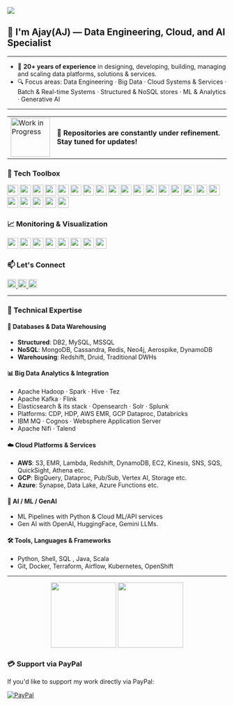 ![](https://komarev.com/ghpvc/?username=ajaykuma&color=fb4362)
<h2 align="left">👋 I'm Ajay(AJ) — Data Engineering, Cloud, and AI Specialist</h2>

---

-  💼 **20+ years of experience** in designing, developing, building, managing and scaling data platforms, solutions & services.
-  🔍 Focus areas: Data Engineering · Big Data · Cloud Systems & Services · Batch & Real-time Systems · Structured & NoSQL stores · ML & Analytics  · Generative AI 

---
<table>
  <tr>
    <td><img src="https://github.com/ajaykuma/MyOtherData/blob/main/running_businessman_emphasized_transparent.gif" alt="Work in Progress" width="90"/></td>
    <td><strong>🚧 Repositories are constantly under refinement. Stay tuned for updates!</strong></td>
  </tr>
</table>

### 🧰 Tech Toolbox

<div align="left">
  <img src="https://img.shields.io/badge/Python-3776AB?style=for-the-badge&logo=python&logoColor=white" height="25"/>
  <img src="https://img.shields.io/badge/SQL-025E8C?style=for-the-badge&logo=sqlite&logoColor=white" height="25"/>
  <img src="https://img.shields.io/badge/DB2-0033A0?style=for-the-badge&logo=ibm&logoColor=white" height="25"/>
  <img src="https://img.shields.io/badge/Cognos-052FAD?style=for-the-badge&logo=ibm&logoColor=white" height="25"/>
  <img src="https://img.shields.io/badge/IBM%20MQ-054ADA?style=for-the-badge&logo=ibm&logoColor=white" height="25"/>
  <img src="https://img.shields.io/badge/WebSphere-1C1C1C?style=for-the-badge&logo=ibm&logoColor=white" height="25"/>
  <img src="https://img.shields.io/badge/Elasticsearch-005571?style=for-the-badge&logo=elasticsearch&logoColor=white" height="25"/>
  <img src="https://img.shields.io/badge/Apache%20NiFi-003A70?style=for-the-badge&logo=apache&logoColor=white" height="25"/>
  <img src="https://img.shields.io/badge/Kubernetes-326CE5?style=for-the-badge&logo=kubernetes&logoColor=white" height="25"/>
  <img src="https://img.shields.io/badge/Hadoop-66CCFF?style=for-the-badge&logo=apachehadoop&logoColor=black" height="25"/>
  <img src="https://img.shields.io/badge/Spark-E25A1C?style=for-the-badge&logo=apachespark&logoColor=white" height="25"/>
  <img src="https://img.shields.io/badge/Kafka-231F20?style=for-the-badge&logo=apachekafka&logoColor=white" height="25"/>
  <img src="https://img.shields.io/badge/Databricks-E42C64?style=for-the-badge&logo=databricks&logoColor=white" height="25"/>
  <img src="https://img.shields.io/badge/AWS-232F3E?style=for-the-badge&logo=amazonaws&logoColor=white" height="25"/>
  <img src="https://img.shields.io/badge/GCP-4285F4?style=for-the-badge&logo=googlecloud&logoColor=white" height="25"/>
  <img src="https://img.shields.io/badge/Azure-0078D4?style=for-the-badge&logo=microsoftazure&logoColor=white" height="25"/>
  <img src="https://img.shields.io/badge/MongoDB-47A248?style=for-the-badge&logo=mongodb&logoColor=white" height="25"/>
  <img src="https://img.shields.io/badge/Cassandra-1287B1?style=for-the-badge&logo=apachecassandra&logoColor=white" height="25"/>
  <img src="https://img.shields.io/badge/Redis-DC382D?style=for-the-badge&logo=redis&logoColor=white" height="25"/>
  <img src="https://img.shields.io/badge/Neo4j-008CC1?style=for-the-badge&logo=neo4j&logoColor=white" height="25"/>
  <img src="https://img.shields.io/badge/Docker-2496ED?style=for-the-badge&logo=docker&logoColor=white" height="25"/>
  <img src="https://img.shields.io/badge/Terraform-844FBA?style=for-the-badge&logo=terraform&logoColor=white" height="25"/>
</div>

### 📈 Monitoring & Visualization

<div align="left">
  <img src="https://img.shields.io/badge/Kibana-005571?style=for-the-badge&logo=kibana&logoColor=white" height="25"/>
  <img src="https://img.shields.io/badge/Tableau-E97627?style=for-the-badge&logo=tableau&logoColor=white" height="25"/>
  <img src="https://img.shields.io/badge/Superset-3A3A3A?style=for-the-badge&logo=apache&logoColor=white" height="25"/>
  <img src="https://img.shields.io/badge/Spotfire-0096D6?style=for-the-badge&logo=tibco&logoColor=white" height="25"/>
  <img src="https://img.shields.io/badge/Power%20BI-F2C811?style=for-the-badge&logo=powerbi&logoColor=black" height="25"/>
  <img src="https://img.shields.io/badge/Grafana-F46800?style=for-the-badge&logo=grafana&logoColor=white" height="25"/>
  <img src="https://img.shields.io/badge/Prometheus-E6522C?style=for-the-badge&logo=prometheus&logoColor=white" height="25"/>
  <img src="https://img.shields.io/badge/Ganglia-1B75BC?style=for-the-badge&logo=data&logoColor=white" height="25"/>
</div>

### 📫 Let's Connect

<div align="left">
  <a href="mailto:ajaykuma24@gmail.com" target="_blank">
    <img src="https://img.shields.io/badge/Gmail-D14836?style=for-the-badge&logo=gmail&logoColor=white" height="20" />
  </a>
  <a href="https://www.linkedin.com/in/ajay-k-singhal-95681027/" target="_blank">
    <img src="https://img.shields.io/badge/LinkedIn-0077B5?style=for-the-badge&logo=linkedin&logoColor=white" height="20" />
  </a>
  <a href="https://github.com/ajaykuma" target="_blank">
    <img src="https://img.shields.io/badge/GitHub-181717?style=for-the-badge&logo=github&logoColor=white" height="20" />
  </a>
</div>

---
### 🚀 Technical Expertise

#### 💾 Databases & Data Warehousing
- **Structured**: DB2, MySQL, MSSQL
- **NoSQL**: MongoDB, Cassandra, Redis, Neo4j, Aerospike, DynamoDB
- **Warehousing**: Redshift, Druid, Traditional DWHs

#### 📊 Big Data Analytics & Integration
- Apache Hadoop · Spark · Hive · Tez
- Apache Kafka · Flink
- Elasticsearch & its stack · Opensearch · Solr · Splunk
- Platforms: CDP, HDP, AWS EMR, GCP Dataproc, Databricks
- IBM MQ · Cognos · Websphere Application Server
- Apache Nifi · Talend

#### ☁️ Cloud Platforms & Services
- **AWS**: S3, EMR, Lambda, Redshift, DynamoDB, EC2, Kinesis, SNS, SQS, QuickSight, Athena etc.
- **GCP**: BigQuery, Dataproc, Pub/Sub, Vertex AI, Storage etc.
- **Azure**: Synapse, Data Lake, Azure Functions etc.

#### 🧠 AI / ML / GenAI
- ML Pipelines with Python & Cloud ML/API services  
- Gen AI with OpenAI, HuggingFace, Gemini LLMs.

#### 🛠️ Tools, Languages & Frameworks
- Python, Shell, SQL , Java, Scala
- Git, Docker, Terraform, Airflow, Kubernetes, OpenShift
---

<div align="center">
  <img src="https://github-readme-stats.vercel.app/api?username=ajaykuma&show_icons=true&theme=dracula&hide_border=false" height="150" />
  <img src="https://github-readme-stats.vercel.app/api/top-langs?username=ajaykuma&layout=compact&theme=dracula&hide_border=false" height="150" />
</div>

### 💳 Support via PayPal

If you'd like to support my work directly via PayPal:

[![PayPal](https://img.shields.io/badge/PayPal-Donate-blue.svg)](https://paypal.me/ajays1711?country.x=IN&locale.x=en_GB)
